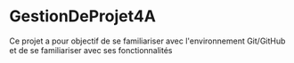 # GestionDeProjet4A

Ce projet a pour objectif de se familiariser avec l'environnement Git/GitHub et de se familiariser avec ses fonctionnalités
